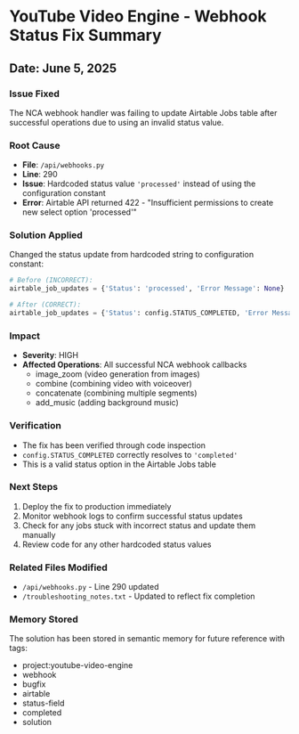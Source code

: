 # YouTube Video Engine - Webhook Status Fix Summary

## Date: June 5, 2025

### Issue Fixed
The NCA webhook handler was failing to update Airtable Jobs table after successful operations due to using an invalid status value.

### Root Cause
- **File**: `/api/webhooks.py`
- **Line**: 290
- **Issue**: Hardcoded status value `'processed'` instead of using the configuration constant
- **Error**: Airtable API returned 422 - "Insufficient permissions to create new select option 'processed'"

### Solution Applied
Changed the status update from hardcoded string to configuration constant:

```python
# Before (INCORRECT):
airtable_job_updates = {'Status': 'processed', 'Error Message': None}

# After (CORRECT):
airtable_job_updates = {'Status': config.STATUS_COMPLETED, 'Error Message': None}
```

### Impact
- **Severity**: HIGH
- **Affected Operations**: All successful NCA webhook callbacks
  - image_zoom (video generation from images)
  - combine (combining video with voiceover)
  - concatenate (combining multiple segments)
  - add_music (adding background music)

### Verification
- The fix has been verified through code inspection
- `config.STATUS_COMPLETED` correctly resolves to `'completed'`
- This is a valid status option in the Airtable Jobs table

### Next Steps
1. Deploy the fix to production immediately
2. Monitor webhook logs to confirm successful status updates
3. Check for any jobs stuck with incorrect status and update them manually
4. Review code for any other hardcoded status values

### Related Files Modified
- `/api/webhooks.py` - Line 290 updated
- `/troubleshooting_notes.txt` - Updated to reflect fix completion

### Memory Stored
The solution has been stored in semantic memory for future reference with tags:
- project:youtube-video-engine
- webhook
- bugfix
- airtable
- status-field
- completed
- solution
